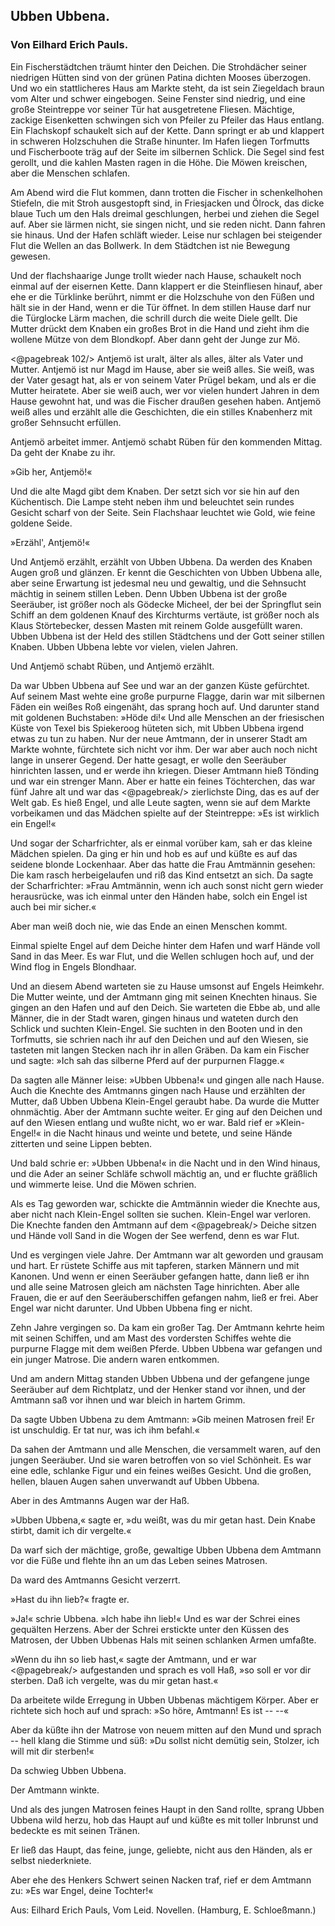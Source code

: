 <h2>Ubben Ubbena.</h2>

<h3>Von Eilhard Erich Pauls.</h3>

Ein Fischerstädtchen träumt hinter den Deichen. Die Strohdächer
seiner niedrigen Hütten sind von der grünen Patina dichten
Mooses überzogen. Und wo ein stattlicheres Haus am Markte steht,
da ist sein Ziegeldach braun vom Alter und schwer eingebogen.
Seine Fenster sind niedrig, und eine große Steintreppe vor seiner
Tür hat ausgetretene Fliesen. Mächtige, zackige Eisenketten schwingen
sich von Pfeiler zu Pfeiler das Haus entlang. Ein Flachskopf
schaukelt sich auf der Kette. Dann springt er ab und klappert in
schweren Holzschuhen die Straße hinunter. Im Hafen liegen Torfmutts
und Fischerboote träg auf der Seite im silbernen Schlick.
Die Segel sind fest gerollt, und die kahlen Masten ragen in die
Höhe. Die Möwen kreischen, aber die Menschen schlafen.

Am Abend wird die Flut kommen, dann trotten die Fischer
in schenkelhohen Stiefeln, die mit Stroh ausgestopft sind, in Friesjacken
und Ölrock, das dicke blaue Tuch um den Hals dreimal geschlungen,
herbei und ziehen die Segel auf. Aber sie lärmen nicht,
sie singen nicht, und sie reden nicht. Dann fahren sie hinaus. Und
der Hafen schläft wieder. Leise nur schlagen bei steigender Flut
die Wellen an das Bollwerk. In dem Städtchen ist nie Bewegung
gewesen.

Und der flachshaarige Junge trollt wieder nach Hause, schaukelt
noch einmal auf der eisernen Kette. Dann klappert er die Steinfliesen
hinauf, aber ehe er die Türklinke berührt, nimmt er die Holzschuhe
von den Füßen und hält sie in der Hand, wenn er die Tür
öffnet. In dem stillen Hause darf nur die Türglocke Lärm machen,
die schrill durch die weite Diele gellt. Die Mutter drückt dem Knaben
ein großes Brot in die Hand und zieht ihm die wollene Mütze von
dem Blondkopf. Aber dann geht der Junge zur Mö.
 
<@pagebreak 102/>
Antjemö ist uralt, älter als alles, älter als Vater und Mutter.
Antjemö ist nur Magd im Hause, aber sie weiß alles. Sie weiß,
was der Vater gesagt hat, als er von seinem Vater Prügel bekam,
und als er die Mutter heiratete. Aber sie weiß auch, wer vor
vielen hundert Jahren in dem Hause gewohnt hat, und was die
Fischer draußen gesehen haben. Antjemö weiß alles und erzählt
alle die Geschichten, die ein stilles Knabenherz mit großer Sehnsucht
erfüllen.

Antjemö arbeitet immer. Antjemö schabt Rüben für den kommenden
Mittag. Da geht der Knabe zu ihr.

»Gib her, Antjemö!«

Und die alte Magd gibt dem Knaben. Der setzt sich vor sie
hin auf den Küchentisch. Die Lampe steht neben ihm und beleuchtet
sein rundes Gesicht scharf von der Seite. Sein Flachshaar leuchtet
wie Gold, wie feine goldene Seide.

»Erzähl', Antjemö!«

Und Antjemö erzählt, erzählt von Ubben Ubbena. Da werden
des Knaben Augen groß und glänzen. Er kennt die Geschichten
von Ubben Ubbena alle, aber seine Erwartung ist jedesmal neu und
gewaltig, und die Sehnsucht mächtig in seinem stillen Leben. Denn
Ubben Ubbena ist der große Seeräuber, ist größer noch als Gödecke
Micheel, der bei der Springflut sein Schiff an dem goldenen Knauf
des Kirchturms vertäute, ist größer noch als Klaus Störtebecker,
dessen Masten mit reinem Golde ausgefüllt waren. Ubben Ubbena
ist der Held des stillen Städtchens und der Gott seiner stillen Knaben.
Ubben Ubbena lebte vor vielen, vielen Jahren.

Und Antjemö schabt Rüben, und Antjemö erzählt.

Da war Ubben Ubbena auf See und war an der ganzen
Küste gefürchtet. Auf seinem Mast wehte eine große purpurne Flagge,
darin war mit silbernen Fäden ein weißes Roß eingenäht, das
sprang hoch auf. Und darunter stand mit goldenen Buchstaben:
»Höde di!« Und alle Menschen an der friesischen Küste von Texel
bis Spiekeroog hüteten sich, mit Ubben Ubbena irgend etwas zu
tun zu haben. Nur der neue Amtmann, der in unserer Stadt am
Markte wohnte, fürchtete sich nicht vor ihm. Der war aber auch
noch nicht lange in unserer Gegend. Der hatte gesagt, er wolle den
Seeräuber hinrichten lassen, und er werde ihn kriegen. Dieser Amtmann
hieß Tönding und war ein strenger Mann. Aber er hatte
ein feines Töchterchen, das war fünf Jahre alt und war das
<@pagebreak/>
zierlichste Ding, das es auf der Welt gab. Es hieß Engel, und alle
Leute sagten, wenn sie auf dem Markte vorbeikamen und das Mädchen
spielte auf der Steintreppe: »Es ist wirklich ein Engel!«

Und sogar der Scharfrichter, als er einmal vorüber kam, sah
er das kleine Mädchen spielen. Da ging er hin und hob es auf
und küßte es auf das seidene blonde Lockenhaar. Aber das hatte
die Frau Amtmännin gesehen: Die kam rasch herbeigelaufen und
riß das Kind entsetzt an sich. Da sagte der Scharfrichter: »Frau
Amtmännin, wenn ich auch sonst nicht gern wieder herausrücke,
was ich einmal unter den Händen habe, solch ein Engel ist auch
bei mir sicher.«

Aber man weiß doch nie, wie das Ende an einen Menschen
kommt.

Einmal spielte Engel auf dem Deiche hinter dem Hafen und
warf Hände voll Sand in das Meer. Es war Flut, und die Wellen
schlugen hoch auf, und der Wind flog in Engels Blondhaar.

Und an diesem Abend warteten sie zu Hause umsonst auf Engels
Heimkehr. Die Mutter weinte, und der Amtmann ging mit seinen
Knechten hinaus. Sie gingen an den Hafen und auf den Deich.
Sie warteten die Ebbe ab, und alle Männer, die in der Stadt
waren, gingen hinaus und wateten durch den Schlick und suchten
Klein-Engel. Sie suchten in den Booten und in den Torfmutts,
sie schrien nach ihr auf den Deichen und auf den Wiesen, sie tasteten
mit langen Stecken nach ihr in allen Gräben. Da kam ein Fischer
und sagte: »Ich sah das silberne Pferd auf der purpurnen Flagge.«

Da sagten alle Männer leise: »Ubben Ubbena!« und gingen
alle nach Hause. Auch die Knechte des Amtmanns gingen nach Hause
und erzählten der Mutter, daß Ubben Ubbena Klein-Engel geraubt
habe. Da wurde die Mutter ohnmächtig. Aber der Amtmann
suchte weiter. Er ging auf den Deichen und auf den Wiesen entlang
und wußte nicht, wo er war. Bald rief er »Klein-Engel!«
in die Nacht hinaus und weinte und betete, und seine Hände zitterten
und seine Lippen bebten.

Und bald schrie er: »Ubben Ubbena!« in die Nacht und in den
Wind hinaus, und die Ader an seiner Schläfe schwoll mächtig an,
und er fluchte gräßlich und wimmerte leise. Und die Möwen schrien.

Als es Tag geworden war, schickte die Amtmännin wieder die
Knechte aus, aber nicht nach Klein-Engel sollten sie suchen. Klein-Engel 
war verloren. Die Knechte fanden den Amtmann auf dem 
<@pagebreak/>
Deiche sitzen und Hände voll Sand in die Wogen der See werfend,
denn es war Flut.

Und es vergingen viele Jahre. Der Amtmann war alt geworden
und grausam und hart. Er rüstete Schiffe aus mit tapferen,
starken Männern und mit Kanonen. Und wenn er einen Seeräuber
gefangen hatte, dann ließ er ihn und alle seine Matrosen gleich
am nächsten Tage hinrichten.  Aber alle Frauen, die er auf den
Seeräuberschiffen gefangen nahm, ließ er frei. Aber Engel war
nicht darunter. Und Ubben Ubbena fing er nicht.

Zehn Jahre vergingen so. Da kam ein großer Tag. Der Amtmann
kehrte heim mit seinen Schiffen, und am Mast des vordersten
Schiffes wehte die purpurne Flagge mit dem weißen Pferde. Ubben
Ubbena war gefangen und ein junger Matrose. Die andern waren
entkommen.

Und am andern Mittag standen Ubben Ubbena und der gefangene
junge Seeräuber auf dem Richtplatz, und der Henker stand
vor ihnen, und der Amtmann saß vor ihnen und war bleich in
hartem Grimm.

Da sagte Ubben Ubbena zu dem Amtmann: »Gib meinen Matrosen
frei! Er ist unschuldig. Er tat nur, was ich ihm befahl.«

Da sahen der Amtmann und alle Menschen, die versammelt
waren, auf den jungen Seeräuber. Und sie waren betroffen von
so viel Schönheit. Es war eine edle, schlanke Figur und ein feines
weißes Gesicht. Und die großen, hellen, blauen Augen sahen unverwandt
auf Ubben Ubbena.

Aber in des Amtmanns Augen war der Haß.

»Ubben Ubbena,« sagte er, »du weißt, was du mir getan hast.
Dein Knabe stirbt, damit ich dir vergelte.«

Da warf sich der mächtige, große, gewaltige Ubben Ubbena dem
Amtmann vor die Füße und flehte ihn an um das Leben seines
Matrosen.

Da ward des Amtmanns Gesicht verzerrt.

»Hast du ihn lieb?« fragte er.

»Ja!« schrie Ubbena. »Ich habe ihn lieb!« Und es war der
Schrei eines gequälten Herzens. Aber der Schrei erstickte unter
den Küssen des Matrosen, der Ubben Ubbenas Hals mit seinen
schlanken Armen umfaßte.

»Wenn du ihn so lieb hast,« sagte der Amtmann, und er war 
<@pagebreak/>
aufgestanden und sprach es voll Haß, »so soll er vor dir sterben.
Daß ich vergelte, was du mir getan hast.«

Da arbeitete wilde Erregung in Ubben Ubbenas mächtigem
Körper. Aber er richtete sich hoch auf und sprach: »So höre, Amtmann!
Es ist -- --«

Aber da küßte ihn der Matrose von neuem mitten auf den
Mund und sprach -- hell klang die Stimme und süß: »Du sollst
nicht demütig sein, Stolzer, ich will mit dir sterben!«

Da schwieg Ubben Ubbena.

Der Amtmann winkte.

Und als des jungen Matrosen feines Haupt in den Sand rollte,
sprang Ubben Ubbena wild herzu, hob das Haupt auf und küßte
es mit toller Inbrunst und bedeckte es mit seinen Tränen.

Er ließ das Haupt, das feine, junge, geliebte, nicht aus den
Händen, als er selbst niederkniete.

Aber ehe des Henkers Schwert seinen Nacken traf, rief er dem
Amtmann zu: »Es war Engel, deine Tochter!«

<div class="source pre">Aus: Eilhard Erich Pauls, Vom Leid. Novellen.
(Hamburg, E. Schloeßmann.)</div>

